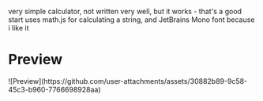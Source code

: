very simple calculator, not written very well, but it works - that's a good start
uses math.js for calculating a string, and JetBrains Mono font because i like it
<h1>Preview</h1>
![Preview](https://github.com/user-attachments/assets/30882b89-9c58-45c3-b960-7766698928aa)
